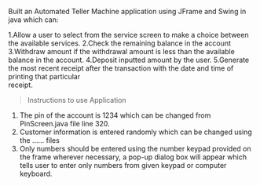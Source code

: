  Built an Automated Teller Machine application using JFrame and Swing in java which can: 

 1.Allow a user to select from the service screen to make a  choice between the available services.
 2.Check the remaining balance in the account 
 3.Withdraw amount if the withdrawal amount is less
   than the available balance in the account.
 4.Deposit inputted amount by the user.
 5.Generate the most recent receipt after the
   transaction with the date and time of printing that particular  
   receipt.

> Instructions to use Application

 1. The pin of the account is 1234 which can be changed from PinScreen.java file line 320.
 2. Customer information is entered randomly which can be changed using the ...... files
 3. Only numbers should be entered using the number keypad provided on the frame wherever necessary, a pop-up dialog box will appear which tells user to enter only     numbers from given keypad or computer keyboard.
